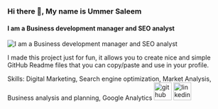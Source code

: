 ### Hi there 👋, My name is Ummer Saleem
#### I am a Business development manager and SEO analyst
![I am a Business development manager and SEO analyst](https://media.licdn.com/dms/image/D5616AQGTfZceSVfe_g/profile-displaybackgroundimage-shrink_350_1400/0/1708538408843?e=1715212800&v=beta&t=XK8DMdXYjSQMd5jA5fKrLS1fQJv9q2DhCNVCquO2VqY)

I made this project just for fun, it allows you to create nice and simple GitHub Readme files that you can copy/paste and use in your profile.

Skills: Digital Marketing, Search engine optimization, Market Analysis, Business analysis and planning, Google Analytics
[<img src='https://cdn.jsdelivr.net/npm/simple-icons@3.0.1/icons/github.svg' alt='github' height='40'>](https://github.com/ummersaleem )  [<img src='https://cdn.jsdelivr.net/npm/simple-icons@3.0.1/icons/linkedin.svg' alt='linkedin' height='40'>](https://www.linkedin.com/in/ummer-saleem/)  
